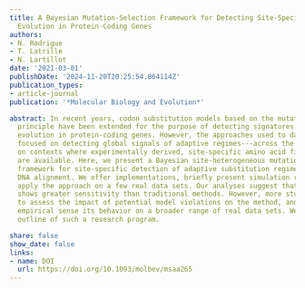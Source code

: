 ```yaml
---
title: A Bayesian Mutation-Selection Framework for Detecting Site-Specific Adaptive
  Evolution in Protein-Coding Genes
authors:
- N. Rodrigue
- T. Latrille
- N. Lartillot
date: '2021-03-01'
publishDate: '2024-11-20T20:25:54.864114Z'
publication_types:
- article-journal
publication: '*Molecular Biology and Evolution*'

abstract: In recent years, codon substitution models based on the mutation--selection
  principle have been extended for the purpose of detecting signatures of adaptive
  evolution in protein-coding genes. However, the approaches used to date have either
  focused on detecting global signals of adaptive regimes---across the entire gene---or
  on contexts where experimentally derived, site-specific amino acid fitness profiles
  are available. Here, we present a Bayesian site-heterogeneous mutation--selection
  framework for site-specific detection of adaptive substitution regimes given a protein-coding
  DNA alignment. We offer implementations, briefly present simulation results, and
  apply the approach on a few real data sets. Our analyses suggest that the new approach
  shows greater sensitivity than traditional methods. However, more study is required
  to assess the impact of potential model violations on the method, and gain a greater
  empirical sense its behavior on a broader range of real data sets. We propose an
  outline of such a research program.

share: false
show_date: false
links:
- name: DOI
  url: https://doi.org/10.1093/molbev/msaa265
---
```

